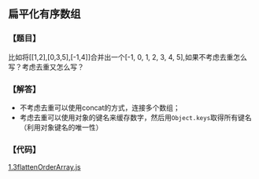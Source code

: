 ## 扁平化有序数组

### 【题目】
比如将[[1,2],[0,3,5],[-1,4]]合并出一个[-1, 0, 1, 2, 3, 4, 5],如果不考虑去重怎么写？考虑去重又怎么写？

### 【解答】
- 不考虑去重可以使用concat的方式，连接多个数组；
- 考虑去重可以使用对象的键名来缓存数字，然后用`Object.keys`取得所有键名（利用对象键名的唯一性）

### 【代码】
[1.3flattenOrderArray.js](../codes/1.3flattenOrderArray.js)